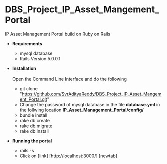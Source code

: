 # DBS_Project_IP_Asset_Mangement_Portal
IP Asset Management Portal build on Ruby on Rails<br/>

* **Requirements**
  * mysql database
  * Rails Version 5.0.0.1

* **Installation** <br/> <br/>
  Open the Command Line Interface and do the following <br/>
  * git clone "https://github.com/SvrAdityaReddy/DBS_Project_IP_Asset_Mangement_Portal.git"
  * Change the password of mysql database in the file **database.yml** in the follwing location **IP_Asset_Management_Portal/config/**
  * bundle install
  * rake db:create
  * rake db:migrate
  * rake db:install

* **Running the portal**
  * rails -s
  * Click on [link] [http://localhost:3000/] [newtab]